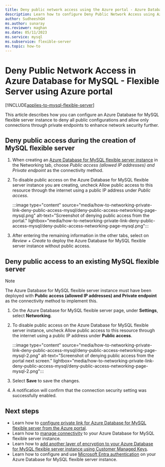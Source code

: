 ```yaml
---
title: Deny public network access using the Azure portal - Azure Database for MySQL
description: Learn how to configure Deny Public Network Access using Azure portal for your Azure Database for MySQL - Flexible server
author: SudheeshGH
ms.author: sunaray
ms.reviewer: maghan
ms.date: 05/11/2023
ms.service: mysql
ms.subservice: flexible-server
ms.topic: how-to
---
```


# Deny Public Network Access in Azure Database for MySQL - Flexible Server using Azure portal 

[!INCLUDE[applies-to-mysql-flexible-server](../includes/applies-to-mysql-flexible-server.md)]

This article describes how you can configure an Azure Database for MySQL flexible server instance to deny all public configurations and allow only connections through private endpoints to enhance network security further.

## Deny public access during the creation of MySQL flexible server

1. When creating an [Azure Database for MySQL flexible server instance](quickstart-create-server-portal.md) in the Networking tab, choose *Public access (allowed IP addresses) and Private endpoint* as the connectivity method.

1. To disable public access on the Azure Database for MySQL flexible server instance you are creating, uncheck Allow public access to this resource through the internet using a public IP address under *Public access*.

   :::image type="content" source="media/how-to-networking-private-link-deny-public-access-mysql/deny-public-access-networking-page-mysql.png" alt-text="Screenshot of denying public access from the portal." lightbox="media/how-to-networking-private-link-deny-public-access-mysql/deny-public-access-networking-page-mysql.png":::

1. After entering the remaining information in the other tabs, select on *Review + Create* to deploy the Azure Database for MySQL flexible server instance without public access.

## Deny public access to an existing MySQL flexible server

> [!NOTE]  
> The Azure Database for MySQL flexible server instance must have been deployed with **Public access (allowed IP addresses) and Private endpoint** as the connectivity method to implement this.

1. On the Azure Database for MySQL flexible server page, under **Settings**, select **Networking**.

1. To disable public access on the Azure Database for MySQL flexible server instance, uncheck Allow public access to this resource through the internet using a public IP address under **Public access**.

   :::image type="content" source="media/how-to-networking-private-link-deny-public-access-mysql/deny-public-access-networking-page-mysql-2.png" alt-text="Screenshot of denying public access from the portal next screen." lightbox="media/how-to-networking-private-link-deny-public-access-mysql/deny-public-access-networking-page-mysql-2.png":::

1. Select **Save** to save the changes.

1. A notification will confirm that the connection security setting was successfully enabled.

## Next steps

- Learn how to [configure private link for Azure Database for MySQL flexible server from the Azure portal](how-to-networking-private-link-portal.md).
- Learn how to [manage connectivity](concepts-networking.md) to your Azure Database for MySQL flexible server instance.
- Learn how to [add another layer of encryption to your Azure Database for MySQL flexible server instance using Customer Managed Keys](concepts-customer-managed-key.md).
- Learn how to configure and use [Microsoft Entra authentication](concepts-azure-ad-authentication.md) on your Azure Database for MySQL flexible server instance.
